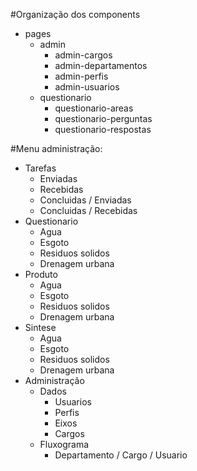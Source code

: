 
#Organização dos components

* pages
    * admin
        * admin-cargos
        * admin-departamentos
        * admin-perfis
        * admin-usuarios
    * questionario
        * questionario-areas
        * questionario-perguntas
        * questionario-respostas

#Menu administração:

* Tarefas
    * Enviadas
    * Recebidas
    * Concluidas / Enviadas
    * Concluidas / Recebidas 
* Questionario
    * Agua
    * Esgoto
    * Residuos solidos
    * Drenagem urbana
* Produto
    * Agua
    * Esgoto
    * Residuos solidos
    * Drenagem urbana
* Sintese
    * Agua
    * Esgoto
    * Residuos solidos
    * Drenagem urbana
* Administração
    * Dados
        * Usuarios
        * Perfis
        * Eixos
        * Cargos
    * Fluxograma
        * Departamento / Cargo / Usuario



